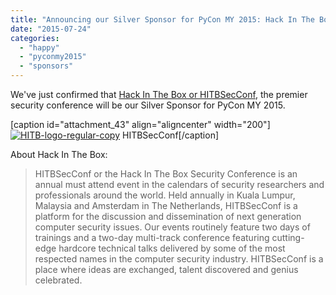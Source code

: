 ```yaml
---
title: "Announcing our Silver Sponsor for PyCon MY 2015: Hack In The Box"
date: "2015-07-24"
categories:
  - "happy"
  - "pyconmy2015"
  - "sponsors"
---
```


We've just confirmed that [Hack In The Box or HITBSecConf](http://www.hitb.org/), the premier security conference will be our Silver Sponsor for PyCon MY 2015.

\[caption id="attachment_43" align="aligncenter" width="200"\][![HITB-logo-regular-copy](/archived-images/hitb-logo-regular-copy.png)](http://www.hitb.org/) HITBSecConf\[/caption\]

About Hack In The Box:

> HITBSecConf or the Hack In The Box Security Conference is an annual must attend event in the calendars of security researchers and professionals around the world. Held annually in Kuala Lumpur, Malaysia and Amsterdam in The Netherlands, HITBSecConf is a platform for the discussion and dissemination of next generation computer security issues. Our events routinely feature two days of trainings and a two-day multi-track conference featuring cutting-edge hardcore technical talks delivered by some of the most respected names in the computer security industry. HITBSecConf is a place where ideas are exchanged, talent discovered and genius celebrated.
